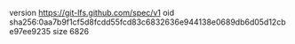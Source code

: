 version https://git-lfs.github.com/spec/v1
oid sha256:0aa7b9f1cf5d8fcdd55fcd83c6832636e944138e0689db6d05d12cbe97ee9235
size 6826

